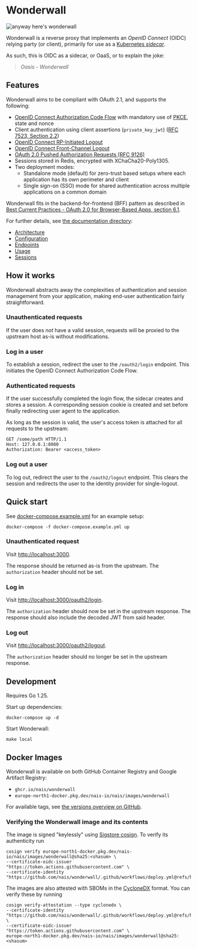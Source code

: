 # Wonderwall

![anyway here's wonderwall](https://i.imgur.com/NhRLEej.png)

Wonderwall is a reverse proxy that implements an _OpenID Connect_ (OIDC) relying party (or client), primarily for use as a [Kubernetes _sidecar_](https://kubernetes.io/docs/concepts/workloads/pods/sidecar-containers/).

As such, this is OIDC as a sidecar, or OaaS, or to explain the joke:

> _Oasis - Wonderwall_

## Features

Wonderwall aims to be compliant with OAuth 2.1, and supports the following:

- [OpenID Connect Authorization Code Flow](https://openid.net/specs/openid-connect-core-1_0.html#CodeFlowAuth) with mandatory use of [PKCE](https://datatracker.ietf.org/doc/html/rfc7636), state and nonce
- Client authentication using client assertions (`private_key_jwt`) ([RFC 7523, Section 2.2](https://datatracker.ietf.org/doc/html/rfc7523))
- [OpenID Connect RP-Initiated Logout](https://openid.net/specs/openid-connect-rpinitiated-1_0.html)
- [OpenID Connect Front-Channel Logout](https://openid.net/specs/openid-connect-frontchannel-1_0.html)
- [OAuth 2.0 Pushed Authorization Requests (RFC 9126)](https://datatracker.ietf.org/doc/html/rfc9126)
- Sessions stored in Redis, encrypted with XChaCha20-Poly1305.
- Two deployment modes:
  - Standalone mode (default) for zero-trust based setups where each application has its own perimeter and client
  - Single sign-on (SSO) mode for shared authentication across multiple applications on a common domain

Wonderwall fits in the backend-for-frontend (BFF) pattern as described in [Best Current Practices - OAuth 2.0 for Browser-Based Apps, section 6.1](https://datatracker.ietf.org/doc/html/draft-ietf-oauth-browser-based-apps#name-backend-for-frontend-bff).

For further details, see [the documentation directory](docs):

- [Architecture](docs/architecture.md)
- [Configuration](docs/configuration.md)
- [Endpoints](docs/endpoints.md)
- [Usage](docs/usage.md)
- [Sessions](docs/sessions.md)

## How it works

Wonderwall abstracts away the complexities of authentication and session management from your application,
making end-user authentication fairly straightforward.

### Unauthenticated requests

If the user does _not_ have a valid session, requests will be proxied to the upstream host as-is without modifications.

### Log in a user

To establish a session, redirect the user to the `/oauth2/login` endpoint.
This initiates the OpenID Connect Authorization Code Flow.

### Authenticated requests

If the user successfully completed the login flow, the sidecar creates and stores a session.
A corresponding session cookie is created and set before finally redirecting user agent to the application.

As long as the session is valid, the user's access token is attached for all requests to the upstream:

```http request
GET /some/path HTTP/1.1
Host: 127.0.0.1:8080
Authorization: Bearer <access_token>
```

### Log out a user

To log out, redirect the user to the `/oauth2/logout` endpoint.
This clears the session and redirects the user to the identity provider for single-logout.

## Quick start

See [docker-compose.example.yml](docker-compose.example.yml) for an example setup:

```shell
docker-compose -f docker-compose.example.yml up
```

### Unauthenticated request

Visit <http://localhost:3000>.

The response should be returned as-is from the upstream.
The `authorization` header should not be set.

### Log in

Visit <http://localhost:3000/oauth2/login>.

The `authorization` header should now be set in the upstream response.
The response should also include the decoded JWT from said header.

### Log out

Visit <http://localhost:3000/oauth2/logout>.

The `authorization` header should no longer be set in the upstream response.

## Development

Requires Go 1.25.

Start up dependencies:

```shell
docker-compose up -d
```

Start Wonderwall:

```shell
make local
```

## Docker Images

Wonderwall is available on both GitHub Container Registry and Google Artifact Registry:

- `ghcr.io/nais/wonderwall`
- `europe-north1-docker.pkg.dev/nais-io/nais/images/wonderwall`

For available tags, see [the versions overview on GitHub](https://github.com/nais/wonderwall/pkgs/container/wonderwall/versions).

### Verifying the Wonderwall image and its contents

The image is signed "keylessly" using [Sigstore cosign](https://github.com/sigstore/cosign).
To verify its authenticity run
```
cosign verify europe-north1-docker.pkg.dev/nais-io/nais/images/wonderwall@sha25:<shasum> \
--certificate-oidc-issuer "https://token.actions.githubusercontent.com" \
--certificate-identity "https://github.com/nais/wonderwall/.github/workflows/deploy.yml@refs/heads/master"
```

The images are also attested with SBOMs in the [CycloneDX](https://cyclonedx.org/) format.
You can verify these by running
```
cosign verify-attestation --type cyclonedx \
--certificate-identity "https://github.com/nais/wonderwall/.github/workflows/deploy.yml@refs/heads/master" \
--certificate-oidc-issuer "https://token.actions.githubusercontent.com" \
europe-north1-docker.pkg.dev/nais-io/nais/images/wonderwall@sha25:<shasum>
```
